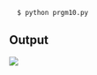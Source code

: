 ```bash
  $ python prgm10.py
```

## Output

![](https://github.com/infiniteoverflow/Machine-Learning-Lab/blob/master/Program%2010%20Regression/Fig1.png)

